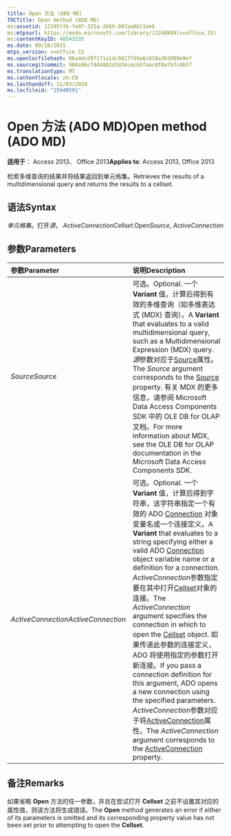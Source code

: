 ```yaml
---
title: Open 方法 (ADO MD)
TOCTitle: Open method (ADO MD)
ms:assetid: 12395ff6-fe07-325a-2b69-007aa0b11ee6
ms:mtpsurl: https://msdn.microsoft.com/library/JJ248894(v=office.15)
ms:contentKeyID: 48543335
ms.date: 09/18/2015
mtps_version: v=office.15
ms.openlocfilehash: 86a4dcd97171a1dc9817f69a6c010a363009e9ef
ms.sourcegitcommit: 980a96cf444882d3d34cecb5faac8f8a7b7c4b57
ms.translationtype: MT
ms.contentlocale: zh-CN
ms.lasthandoff: 11/03/2018
ms.locfileid: "25949591"
---
```

# <a name="open-method-ado-md"></a><span data-ttu-id="26ef2-102">Open 方法 (ADO MD)</span><span class="sxs-lookup"><span data-stu-id="26ef2-102">Open method (ADO MD)</span></span>

<span data-ttu-id="26ef2-103">**适用于**： Access 2013、 Office 2013</span><span class="sxs-lookup"><span data-stu-id="26ef2-103">**Applies to**: Access 2013, Office 2013</span></span>

<span data-ttu-id="26ef2-104">检索多维查询的结果并将结果返回到单元格集。</span><span class="sxs-lookup"><span data-stu-id="26ef2-104">Retrieves the results of a multidimensional query and returns the results to a cellset.</span></span>

## <a name="syntax"></a><span data-ttu-id="26ef2-105">语法</span><span class="sxs-lookup"><span data-stu-id="26ef2-105">Syntax</span></span>

<span data-ttu-id="26ef2-106">*单元格集*。打开*源*， *ActiveConnection*</span><span class="sxs-lookup"><span data-stu-id="26ef2-106">*Cellset*.Open*Source*, *ActiveConnection*</span></span>

## <a name="parameters"></a><span data-ttu-id="26ef2-107">参数</span><span class="sxs-lookup"><span data-stu-id="26ef2-107">Parameters</span></span>

|<span data-ttu-id="26ef2-108">参数</span><span class="sxs-lookup"><span data-stu-id="26ef2-108">Parameter</span></span>|<span data-ttu-id="26ef2-109">说明</span><span class="sxs-lookup"><span data-stu-id="26ef2-109">Description</span></span>|
|:--------|:----------|
|<span data-ttu-id="26ef2-110">*Source*</span><span class="sxs-lookup"><span data-stu-id="26ef2-110">*Source*</span></span> |<span data-ttu-id="26ef2-111">可选。</span><span class="sxs-lookup"><span data-stu-id="26ef2-111">Optional.</span></span> <span data-ttu-id="26ef2-112">一个 **Variant** 值，计算后得到有效的多维查询（如多维表达式 (MDX) 查询）。</span><span class="sxs-lookup"><span data-stu-id="26ef2-112">A **Variant** that evaluates to a valid multidimensional query, such as a Multidimensional Expression (MDX) query.</span></span> <span data-ttu-id="26ef2-113">*源*参数对应于[Source](source-property-ado-md.md)属性。</span><span class="sxs-lookup"><span data-stu-id="26ef2-113">The *Source* argument corresponds to the [Source](source-property-ado-md.md) property.</span></span> <span data-ttu-id="26ef2-114">有关 MDX 的更多信息，请参阅 Microsoft Data Access Components SDK 中的 OLE DB for OLAP 文档。</span><span class="sxs-lookup"><span data-stu-id="26ef2-114">For more information about MDX, see the OLE DB for OLAP documentation in the Microsoft Data Access Components SDK.</span></span>|
|<span data-ttu-id="26ef2-115">*ActiveConnection*</span><span class="sxs-lookup"><span data-stu-id="26ef2-115">*ActiveConnection*</span></span> |<span data-ttu-id="26ef2-116">可选。</span><span class="sxs-lookup"><span data-stu-id="26ef2-116">Optional.</span></span> <span data-ttu-id="26ef2-117">一个 **Variant** 值，计算后得到字符串，该字符串指定一个有效的 ADO [Connection](connection-object-ado.md) 对象变量名或一个连接定义。</span><span class="sxs-lookup"><span data-stu-id="26ef2-117">A **Variant** that evaluates to a string specifying either a valid ADO [Connection](connection-object-ado.md) object variable name or a definition for a connection.</span></span> <span data-ttu-id="26ef2-118">*ActiveConnection*参数指定要在其中打开[Cellset](cellset-object-ado-md.md)对象的连接。</span><span class="sxs-lookup"><span data-stu-id="26ef2-118">The *ActiveConnection* argument specifies the connection in which to open the [Cellset](cellset-object-ado-md.md) object.</span></span> <span data-ttu-id="26ef2-119">如果传递此参数的连接定义，ADO 将使用指定的参数打开新连接。</span><span class="sxs-lookup"><span data-stu-id="26ef2-119">If you pass a connection definition for this argument, ADO opens a new connection using the specified parameters.</span></span> <span data-ttu-id="26ef2-120">*ActiveConnection*参数对应于将[ActiveConnection](activeconnection-property-ado-md.md)属性。</span><span class="sxs-lookup"><span data-stu-id="26ef2-120">The *ActiveConnection* argument corresponds to the [ActiveConnection](activeconnection-property-ado-md.md) property.</span></span>|

## <a name="remarks"></a><span data-ttu-id="26ef2-121">备注</span><span class="sxs-lookup"><span data-stu-id="26ef2-121">Remarks</span></span>

<span data-ttu-id="26ef2-122">如果省略 **Open** 方法的任一参数，并且在尝试打开 **Cellset** 之前不设置其对应的属性值，则该方法将生成错误。</span><span class="sxs-lookup"><span data-stu-id="26ef2-122">The **Open** method generates an error if either of its parameters is omitted and its corresponding property value has not been set prior to attempting to open the **Cellset**.</span></span>

